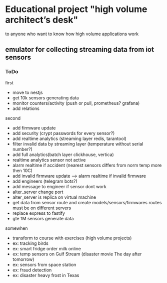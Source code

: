 # Educational project "high volume architect’s desk"

to anyone who want to know how high volume applications work

## emulator for collecting streaming data from iot sensors

### ToDo

first
- move to nestjs
- get 10k sensors generating data
- monitor counters/activity (push or pull, prometheus? grafana)
- add relations

second
- add firmware update
- add security (crypt passwords for every sensor?)
- add realtime analytics (streaming layer redis, tarantool)
- filter invalid data by streaming layer  (temperature without serial number?)
- add full analytics(batch layer clickhouse, vertica)
- realtime analytics sensor not active
- alarm realtime if accident (nearest sensors differs from norm temp more then 10C)
- add invalid firmware update --> alarm realtime if invalid firmware
- add engineers (telegram bots?)
- add message to engineer if sensor dont work
- alter_server change port
- alter_server is replica on virtual machine
- get data from sensor route and create models/sensors/firmwares routes must be on different servers
- replace express to fastify
- gte 1M sensors generate data


somewhen
- transform to course with exercises (high volume projects)
- ex: tracking birds
- ex: smart fridge order milk online
- ex: temp sensors  on Gulf Stream (disaster movie The day after tomorrow)
- ex: sensors from space station
- ex: fraud detection
- ex: disaster heavy frost in Texas 

